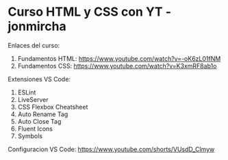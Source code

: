 
# Curso HTML y CSS con YT - jonmircha

Enlaces del curso:

1. Fundamentos HTML: https://www.youtube.com/watch?v=-oK6zL01fNM
2. Fundamentos CSS: https://www.youtube.com/watch?v=K3xmRF8ab1o

Extensiones VS Code:

1. ESLint
2. LiveServer
3. CSS Flexbox Cheatsheet
4. Auto Rename Tag
5. Auto Close Tag
6. Fluent Icons
7. Symbols

Configuracion VS Code: https://www.youtube.com/shorts/VUsdD_Clmyw

   
